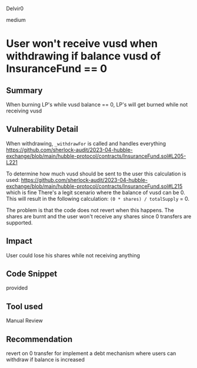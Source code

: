 Delvir0

medium

# User won't receive vusd when withdrawing if balance vusd of InsuranceFund == 0

## Summary
When burning LP's while vusd balance == 0, LP's will get burned while not receiving vusd
## Vulnerability Detail
When withdrawing, `_withdrawFor` is called and handles everything
https://github.com/sherlock-audit/2023-04-hubble-exchange/blob/main/hubble-protocol/contracts/InsuranceFund.sol#L205-L221

To determine how much vusd should be sent to the user this calculation is used: 
https://github.com/sherlock-audit/2023-04-hubble-exchange/blob/main/hubble-protocol/contracts/InsuranceFund.sol#L215
which is fine
There's a legit scenario where the balance of vusd can be 0. 
This will result in the following calculation: `(0 * shares) / totalSupply` = 0.

The problem is that the code does not revert when this happens. The shares are burnt and the user won't receive any shares since 0 transfers are supported.
## Impact
User could lose his shares while not receiving anything
## Code Snippet
provided
## Tool used

Manual Review

## Recommendation
revert on 0 transfer for implement a debt mechanism where users can withdraw if balance is increased